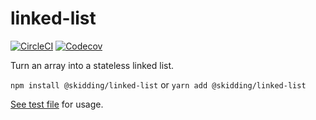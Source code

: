 # linked-list

[<img src="https://img.shields.io/circleci/project/github/skidding/linked-list.svg" alt="CircleCI" />](https://circleci.com/gh/skidding/linked-list) [<img src="https://codecov.io/gh/skidding/linked-list/branch/master/graph/badge.svg" alt="Codecov" />](https://codecov.io/gh/skidding/linked-list)

Turn an array into a stateless linked list.

`npm install @skidding/linked-list` or `yarn add @skidding/linked-list`

[See test file](src/index.test.js) for usage.
